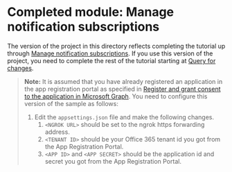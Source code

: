 # Completed module: Manage notification subscriptions

The version of the project in this directory reflects completing the tutorial up through [Manage notification subscriptions](../../tutorial/07_subscription-management.md). If you use this version of the project, you need to complete the rest of the tutorial starting at [Query for changes](../../tutorial/08_deltaquery.md).

> **Note:** It is assumed that you have already registered an application in the app registration portal as specified in [Register and grant consent to the application in Microsoft Graph](../../tutorial/02_create-app.md). You need to configure this version of the sample as follows:
>
> 1. Edit the `appsettings.json` file and make the following changes.
>     1.  `<NGROK URL>` should be set to the ngrok https forwarding address.
>     1.  `<TENANT ID>` should be your Office 365 tenant id you got from the App Registration Portal.
>     1.  `<APP ID>` and `<APP SECRET>` should be the application id and secret you got from the App Registration Portal.